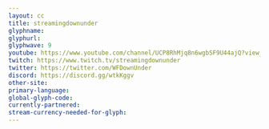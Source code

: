 ```yaml
---
layout: cc
title: streamingdownunder
glyphname: 
glyphurl: 
glyphwave: 9
youtube: https://www.youtube.com/channel/UCP8RhMjq8n6wgbSF9U44ajQ?view_as=subscriber
twitch: https://www.twitch.tv/streamingdownunder
twitter: https://twitter.com/WFDownUnder
discord: https://discord.gg/wtkKggv
other-site: 
primary-language: 
global-glyph-code: 
currently-partnered: 
stream-currency-needed-for-glyph: 
---
```


